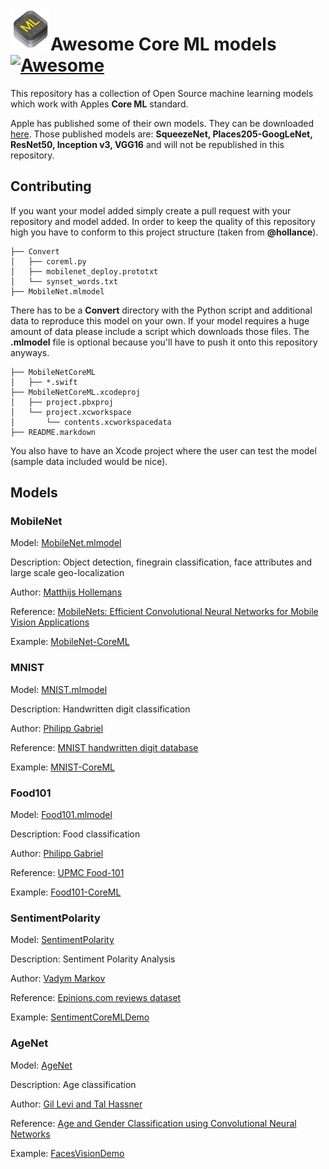 <img src="core-ml.png" align="left" width="64"> 

# Awesome Core ML models [![Awesome](https://cdn.rawgit.com/sindresorhus/awesome/d7305f38d29fed78fa85652e3a63e154dd8e8829/media/badge.svg)](https://github.com/sindresorhus/awesome)

This repository has a collection of Open Source machine learning models which work with Apples **Core ML** standard.

Apple has published some of their own models. They can be downloaded [here](https://developer.apple.com/machine-learning/).
Those published models are: **SqueezeNet, Places205-GoogLeNet, ResNet50, Inception v3, VGG16** and will not be republished in this repository.

## Contributing
If you want your model added simply create a pull request with your repository and model added. In order to keep the quality of this repository high you have to conform to this project structure (taken from **@hollance**).

```
├── Convert
│   ├── coreml.py
│   ├── mobilenet_deploy.prototxt
│   └── synset_words.txt
├── MobileNet.mlmodel
```

There has to be a **Convert** directory with the Python script and additional data to reproduce this model on your own. If your model requires a huge amount of data please include a script which downloads those files. The **.mlmodel** file is optional because you'll have to push it onto this repository anyways.

```
├── MobileNetCoreML
│   ├── *.swift
├── MobileNetCoreML.xcodeproj
│   ├── project.pbxproj
│   └── project.xcworkspace
│       └── contents.xcworkspacedata
├── README.markdown
```

You also have to have an Xcode project where the user can test the model (sample data included would be nice).

## Models

### MobileNet
Model: [MobileNet.mlmodel](https://github.com/hollance/MobileNet-CoreML/raw/master/MobileNet.mlmodel)

Description: Object detection, finegrain classification, face attributes and large scale geo-localization

Author: [Matthijs Hollemans](https://github.com/hollance)

Reference: [MobileNets: Efficient Convolutional Neural Networks for Mobile Vision Applications](https://arxiv.org/abs/1704.04861v1)

Example: [MobileNet-CoreML](https://github.com/hollance/MobileNet-CoreML)

### MNIST
Model: [MNIST.mlmodel](https://github.com/ph1ps/MNIST-CoreML/raw/master/MNISTPrediction/MNIST.mlmodel)

Description: Handwritten digit classification

Author: [Philipp Gabriel](https://github.com/ph1ps)

Reference: [MNIST handwritten digit database](http://yann.lecun.com/exdb/mnist/)

Example: [MNIST-CoreML](https://github.com/ph1ps/MNIST-CoreML)

### Food101
Model: [Food101.mlmodel](https://github.com/ph1ps/Food101-CoreML/raw/master/Food101Prediction/Food101.mlmodel)

Description: Food classification

Author: [Philipp Gabriel](https://github.com/ph1ps)

Reference: [UPMC Food-101](http://visiir.lip6.fr/explore)

Example: [Food101-CoreML](https://github.com/ph1ps/Food101-CoreML)

### SentimentPolarity
Model: [SentimentPolarity](https://github.com/cocoa-ai/SentimentCoreMLDemo/raw/master/SentimentPolarity/Resources/SentimentPolarity.mlmodel)

Description: Sentiment Polarity Analysis

Author: [Vadym Markov](https://github.com/vadymmarkov)

Reference: [Epinions.com reviews dataset](http://boston.lti.cs.cmu.edu/classes/95-865-K/HW/HW3/)

Example: [SentimentCoreMLDemo](https://github.com/cocoa-ai/SentimentCoreMLDemo)

### AgeNet
Model: [AgeNet](https://drive.google.com/file/d/0B1ghKa_MYL6mT1J3T1BEeWx4TWc/view?usp=sharing)

Description: Age classification

Author: [Gil Levi and Tal Hassner](http://www.openu.ac.il/home/hassner/projects/cnn_agegender/)

Reference: [Age and Gender Classification using Convolutional Neural Networks](http://www.openu.ac.il/home/hassner/projects/cnn_agegender/CNN_AgeGenderEstimation.pdf)

Example: [FacesVisionDemo](https://github.com/cocoa-ai/FacesVisionDemo)
